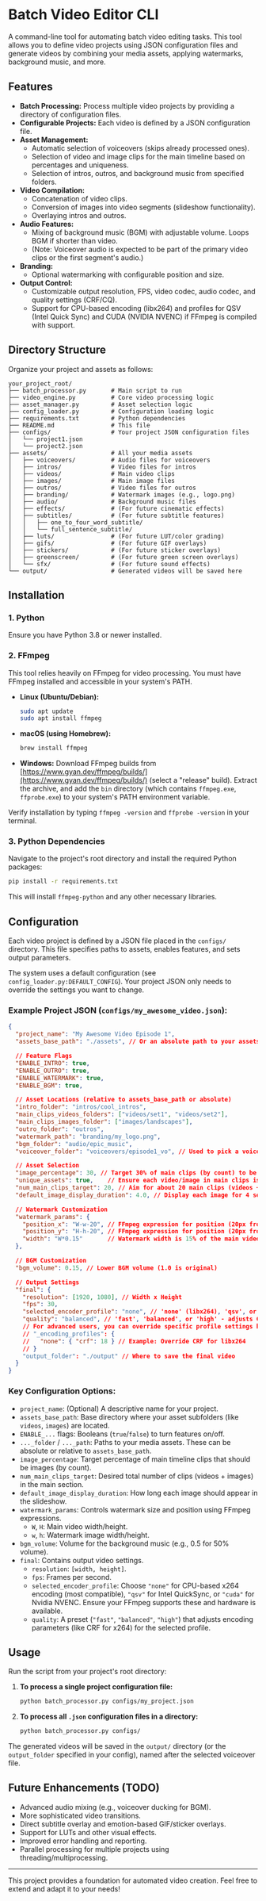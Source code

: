 # Batch Video Editor CLI

A command-line tool for automating batch video editing tasks. This tool allows you to define video projects using JSON configuration files and generate videos by combining your media assets, applying watermarks, background music, and more.

## Features

*   **Batch Processing:** Process multiple video projects by providing a directory of configuration files.
*   **Configurable Projects:** Each video is defined by a JSON configuration file.
*   **Asset Management:**
    *   Automatic selection of voiceovers (skips already processed ones).
    *   Selection of video and image clips for the main timeline based on percentages and uniqueness.
    *   Selection of intros, outros, and background music from specified folders.
*   **Video Compilation:**
    *   Concatenation of video clips.
    *   Conversion of images into video segments (slideshow functionality).
    *   Overlaying intros and outros.
*   **Audio Features:**
    *   Mixing of background music (BGM) with adjustable volume. Loops BGM if shorter than video.
    *   (Note: Voiceover audio is expected to be part of the primary video clips or the first segment's audio.)
*   **Branding:**
    *   Optional watermarking with configurable position and size.
*   **Output Control:**
    *   Customizable output resolution, FPS, video codec, audio codec, and quality settings (CRF/CQ).
    *   Support for CPU-based encoding (libx264) and profiles for QSV (Intel Quick Sync) and CUDA (NVIDIA NVENC) if FFmpeg is compiled with support.

## Directory Structure

Organize your project and assets as follows:

```
your_project_root/
├── batch_processor.py       # Main script to run
├── video_engine.py          # Core video processing logic
├── asset_manager.py         # Asset selection logic
├── config_loader.py         # Configuration loading logic
├── requirements.txt         # Python dependencies
├── README.md                # This file
├── configs/                 # Your project JSON configuration files
│   └── project1.json
│   └── project2.json
├── assets/                  # All your media assets
│   ├── voiceovers/          # Audio files for voiceovers
│   ├── intros/              # Video files for intros
│   ├── videos/              # Main video clips
│   ├── images/              # Main image files
│   ├── outros/              # Video files for outros
│   ├── branding/            # Watermark images (e.g., logo.png)
│   ├── audio/               # Background music files
│   ├── effects/             # (For future cinematic effects)
│   ├── subtitles/           # (For future subtitle features)
│   │   ├── one_to_four_word_subtitle/
│   │   └── full_sentence_subtitle/
│   ├── luts/                # (For future LUT/color grading)
│   ├── gifs/                # (For future GIF overlays)
│   ├── stickers/            # (For future sticker overlays)
│   ├── greenscreen/         # (For future green screen overlays)
│   └── sfx/                 # (For future sound effects)
└── output/                  # Generated videos will be saved here
```

## Installation

### 1. Python
Ensure you have Python 3.8 or newer installed.

### 2. FFmpeg
This tool relies heavily on FFmpeg for video processing. You must have FFmpeg installed and accessible in your system's PATH.

*   **Linux (Ubuntu/Debian):**
    ```bash
    sudo apt update
    sudo apt install ffmpeg
    ```
*   **macOS (using Homebrew):**
    ```bash
    brew install ffmpeg
    ```
*   **Windows:**
    Download FFmpeg builds from [https://www.gyan.dev/ffmpeg/builds/](https://www.gyan.dev/ffmpeg/builds/) (select a "release" build). Extract the archive, and add the `bin` directory (which contains `ffmpeg.exe`, `ffprobe.exe`) to your system's PATH environment variable.

Verify installation by typing `ffmpeg -version` and `ffprobe -version` in your terminal.

### 3. Python Dependencies
Navigate to the project's root directory and install the required Python packages:

```bash
pip install -r requirements.txt
```
This will install `ffmpeg-python` and any other necessary libraries.

## Configuration

Each video project is defined by a JSON file placed in the `configs/` directory. This file specifies paths to assets, enables features, and sets output parameters.

The system uses a default configuration (see `config_loader.py:DEFAULT_CONFIG`). Your project JSON only needs to override the settings you want to change.

### Example Project JSON (`configs/my_awesome_video.json`):

```json
{
  "project_name": "My Awesome Video Episode 1",
  "assets_base_path": "./assets", // Or an absolute path to your assets folder

  // Feature Flags
  "ENABLE_INTRO": true,
  "ENABLE_OUTRO": true,
  "ENABLE_WATERMARK": true,
  "ENABLE_BGM": true,

  // Asset Locations (relative to assets_base_path or absolute)
  "intro_folder": "intros/cool_intros",
  "main_clips_videos_folders": ["videos/set1", "videos/set2"],
  "main_clips_images_folder": ["images/landscapes"],
  "outro_folder": "outros",
  "watermark_path": "branding/my_logo.png",
  "bgm_folder": "audio/epic_music",
  "voiceover_folder": "voiceovers/episode1_vo", // Used to pick a voiceover and name the output

  // Asset Selection
  "image_percentage": 30, // Target 30% of main clips (by count) to be images
  "unique_assets": true,    // Ensure each video/image in main clips is used only once
  "num_main_clips_target": 20, // Aim for about 20 main clips (videos + images)
  "default_image_display_duration": 4.0, // Display each image for 4 seconds

  // Watermark Customization
  "watermark_params": {
    "position_x": "W-w-20", // FFmpeg expression for position (20px from right edge)
    "position_y": "H-h-20", // FFmpeg expression for position (20px from bottom edge)
    "width": "W*0.15"       // Watermark width is 15% of the main video width
  },

  // BGM Customization
  "bgm_volume": 0.15, // Lower BGM volume (1.0 is original)

  // Output Settings
  "final": {
    "resolution": [1920, 1080], // Width x Height
    "fps": 30,
    "selected_encoder_profile": "none", // 'none' (libx264), 'qsv', or 'cuda'
    "quality": "balanced", // 'fast', 'balanced', or 'high' - adjusts CRF/CQ of selected profile
    // For advanced users, you can override specific profile settings here:
    // "_encoding_profiles": {
    //   "none": { "crf": 18 } // Example: Override CRF for libx264
    // }
    "output_folder": "./output" // Where to save the final video
  }
}
```

### Key Configuration Options:

*   `project_name`: (Optional) A descriptive name for your project.
*   `assets_base_path`: Base directory where your asset subfolders (like `videos`, `images`) are located.
*   `ENABLE_...` flags: Booleans (`true`/`false`) to turn features on/off.
*   `..._folder` / `..._path`: Paths to your media assets. These can be absolute or relative to `assets_base_path`.
*   `image_percentage`: Target percentage of main timeline clips that should be images (by count).
*   `num_main_clips_target`: Desired total number of clips (videos + images) in the main section.
*   `default_image_display_duration`: How long each image should appear in the slideshow.
*   `watermark_params`: Controls watermark size and position using FFmpeg expressions.
    *   `W`, `H`: Main video width/height.
    *   `w`, `h`: Watermark image width/height.
*   `bgm_volume`: Volume for the background music (e.g., 0.5 for 50% volume).
*   `final`: Contains output video settings.
    *   `resolution`: `[width, height]`.
    *   `fps`: Frames per second.
    *   `selected_encoder_profile`: Choose `"none"` for CPU-based x264 encoding (most compatible), `"qsv"` for Intel QuickSync, or `"cuda"` for Nvidia NVENC. Ensure your FFmpeg supports these and hardware is available.
    *   `quality`: A preset (`"fast"`, `"balanced"`, `"high"`) that adjusts encoding parameters (like CRF for x264) for the selected profile.

## Usage

Run the script from your project's root directory:

1.  **To process a single project configuration file:**
    ```bash
    python batch_processor.py configs/my_project.json
    ```

2.  **To process all `.json` configuration files in a directory:**
    ```bash
    python batch_processor.py configs/
    ```

The generated videos will be saved in the `output/` directory (or the `output_folder` specified in your config), named after the selected voiceover file.

## Future Enhancements (TODO)

*   Advanced audio mixing (e.g., voiceover ducking for BGM).
*   More sophisticated video transitions.
*   Direct subtitle overlay and emotion-based GIF/sticker overlays.
*   Support for LUTs and other visual effects.
*   Improved error handling and reporting.
*   Parallel processing for multiple projects using threading/multiprocessing.

---
This project provides a foundation for automated video creation. Feel free to extend and adapt it to your needs!
